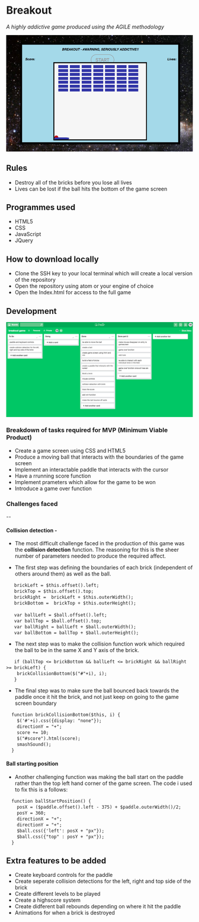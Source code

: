 # Breakout 

*A highly addictive game produced using the AGILE methodology*

![ScreenShot](images/breakoutScreenshot.png)

## Rules 
 * Destroy all of the bricks before you lose all lives
 * Lives can be lost if the ball hits the bottom of the game screen
 
## Programmes used 
 * HTML5
 * CSS
 * JavaScript
 * JQuery
 
## How to download locally
 * Clone the SSH key to your local terminal which will create a local version of the repository
 * Open the repository using atom or your engine of choice
 * Open the Index.html for access to the full game
 
## Development

![ScreenShot](images/trelloBoard.png)

### Breakdown of tasks required for MVP (Minimum Viable Product)

* Create a game screen using CSS and HTML5
* Produce a moving ball that interacts with the boundaries of the game screen
* Implement an interactable paddle that interacts with the cursor
* Have a rrunning score function
* Implement prameters which allow for the game to be won
* Introduce a game over function

### Challenges faced

--

#### Collision detection -

* The most difficult challenge faced in the production of this game was the **collision detection** function. The reasoning for this is the sheer number of parameters needed to produce the required affect.

*  The first step was defining the boundaries of each brick (independent of others around them) as well as the ball.

```
   brickLeft = $this.offset().left;
   brickTop = $this.offset().top;
   brickRight =  brickLeft + $this.outerWidth();
   brickBottom =  brickTop + $this.outerHeight();

   var ballLeft = $ball.offset().left;
   var ballTop = $ball.offset().top;
   var ballRight = ballLeft + $ball.outerWidth();
   var ballBottom = ballTop + $ball.outerHeight();
```   
*  The next step was to make the collision function work which required the ball to be in the same X and Y axis of the brick.

```
   if (ballTop <= brickBottom && ballLeft <= brickRight && ballRight >= brickLeft) {
    brickCollisionBottom($("#"+i), i);
   }
```
* The final step was to make sure the ball bounced back towards the paddle once it hit the brick, and not just keep on going to the game screen boundary

```
  function brickCollisionBottom($this, i) {
    $('#'+i).css({display: "none"});
    directionY = "+";
    score += 10;
    $("#score").html(score);
    smashSound();
  }
```  

#### Ball starting position

* Another challenging function was making the ball start on the paddle rather than the top left hand corner of the game screen. The code i used to fix this is a follows:

```
  function ballStartPosition() {
    posX = ($paddle.offset().left - 375) + $paddle.outerWidth()/2;
    posY = 360;
    directionX = "+";
    directionY = "+";
    $ball.css({'left': posX + "px"});
    $ball.css({"top" : posY + "px"});
  }
```     

## Extra features to be added
 * Create keyboard controls for the paddle
 * Create seperate collision detections for the left, right and top side of the brick
 * Create different levels to be played
 * Create a highscore system
 * Create didferent ball rebounds depending on where it hit the paddle
 * Animations for when a brick is destroyed




